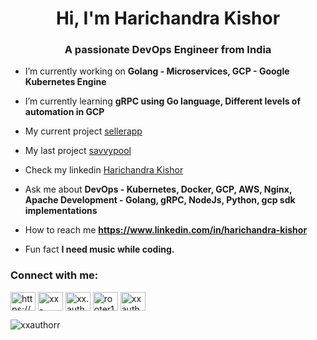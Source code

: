 <h1 align="center">Hi, I'm Harichandra Kishor</h1>
<h3 align="center">A passionate DevOps Engineer from India</h3>

- I’m currently working on **Golang - Microservices, GCP - Google Kubernetes Engine**

- I’m currently learning **gRPC using Go language, Different levels of automation in GCP**

- My current project [sellerapp](https://www.sellerapp.com)

- My last project [savvypool](https://play.google.com/store/search?q=savvypool&c=apps&hl=en-IN)

- Check my linkedin [Harichandra Kishor](https://in.linkedin.com/in/harichandra-kishor)

- Ask me about **DevOps - Kubernetes, Docker, GCP, AWS, Nginx, Apache
                 Development - Golang, gRPC, NodeJs, Python, gcp sdk implementations**

- How to reach me **https://www.linkedin.com/in/harichandra-kishor**

- Fun fact **I need music while coding.**

<h3 align="left">Connect with me:</h3>
<p align="left">
<a href="https://linkedin.com/in/https://www.linkedin.com/in/harichandra-kishor-a61a2622a/" target="blank"><img align="center" src="https://raw.githubusercontent.com/rahuldkjain/github-profile-readme-generator/master/src/images/icons/Social/linked-in-alt.svg" alt="https://www.linkedin.com/in/harichandra-kishor-a61a2622a/" height="30" width="40" /></a>
<a href="https://stackoverflow.com/users/xx-author" target="blank"><img align="center" src="https://raw.githubusercontent.com/rahuldkjain/github-profile-readme-generator/master/src/images/icons/Social/stack-overflow.svg" alt="xx-author" height="30" width="40" /></a>
<a href="https://instagram.com/xx.author" target="blank"><img align="center" src="https://raw.githubusercontent.com/rahuldkjain/github-profile-readme-generator/master/src/images/icons/Social/instagram.svg" alt="xx.author" height="30" width="40" /></a>
<a href="https://www.codechef.com/users/rooter1970" target="blank"><img align="center" src="https://cdn.jsdelivr.net/npm/simple-icons@3.1.0/icons/codechef.svg" alt="rooter1970" height="30" width="40" /></a>
<a href="https://www.leetcode.com/xxauthor" target="blank"><img align="center" src="https://raw.githubusercontent.com/rahuldkjain/github-profile-readme-generator/master/src/images/icons/Social/leet-code.svg" alt="xxauthor" height="30" width="40" /></a>
</p>


<p><img align="center" src="https://github-readme-streak-stats.herokuapp.com/?user=xxauthorr&" alt="xxauthorr" /></p>



